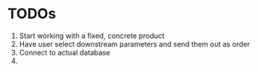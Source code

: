 # TODOs

1. Start working with a fixed, concrete product
2. Have user select downstream parameters and send them out as order
3. Connect to actual database
4. 